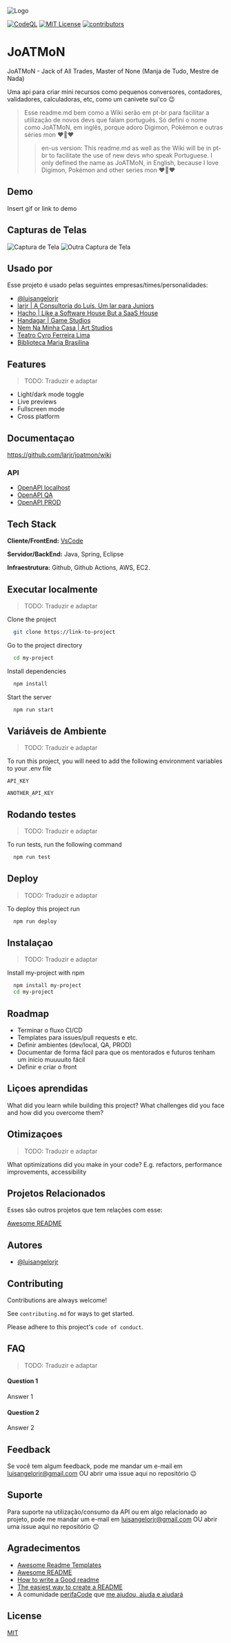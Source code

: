 
![Logo](https://dev-to-uploads.s3.amazonaws.com/uploads/articles/th5xamgrr6se0x5ro4g6.png)

[![CodeQL](https://github.com/larjr/joatmon/actions/workflows/codeql-analysis.yml/badge.svg?branch=main)](https://github.com/larjr/joatmon/actions/workflows/codeql-analysis.yml) [![MIT License](https://img.shields.io/badge/License-MIT-green.svg)](https://choosealicense.com/licenses/mit/) [![contributors](https://img.shields.io/github/contributors/larjr/joatmon)]()


# JoATMoN

JoATMoN - Jack of All Trades, Master of None (Manja de Tudo, Mestre de Nada)

Uma api para criar mini recursos como pequenos conversores, contadores, validadores, calculadoras, etc, como um canivete sui'co :wink:

>Esse readme.md bem como a Wiki serão em pt-br para facilitar a utilização de novos devs que falam português. Só defini o nome como JoATMoN, em inglês, porque adoro Digimon, Pokémon e outras séries mon :heart::space_invader::heart:
>>en-us version: This readme.md as well as the Wiki will be in pt-br to facilitate the use of new devs who speak Portuguese. I only defined the name as JoATMoN, in English, because I love Digimon, Pokémon and other series mon :heart::space_invader::heart:


## Demo

Insert gif or link to demo


## Capturas de Telas

![Captura de Tela](https://via.placeholder.com/384x250.png?text=Captura+de+Tela+Aqui)
![Outra Captura de Tela](https://via.placeholder.com/384x250.png?text=Outra+Captura+de+Tela+Aqui)


## Usado por

Esse projeto é usado pelas seguintes empresas/times/personalidades:

- [@luisangelorjr](https://luisangelorjr.com.br)
- [larjr | A Consultoria do Luís. Um lar para Juniors](https://larjr.com.br)
- [Hacho | Like a Software House But a SaaS House](https://hacho.com.br)
- [Handagar | Game Studios](https://handagar.com.br)
- [Nem Na Minha Casa | Art Studios](https://nemnaminhacasa.com.br)
- [Teatro Cyro Ferreira Lima](https://cyroferreira.com.br)
- [Biblioteca Maria Brasilina](https://mariabrasilina.com.br)

    
## Features

>TODO: Traduzir e adaptar

- Light/dark mode toggle
- Live previews
- Fullscreen mode
- Cross platform


## Documentaçao

<https://github.com/larjr/joatmon/wiki>

  
### API

- [OpenAPI localhost](http://localhost:8080/joatmon/api/swagger-ui.html)
- [OpenAPI QA]()
- [OpenAPI PROD]()


## Tech Stack

**Cliente/FrontEnd:** [VsCode](https://code.visualstudio.com/)

**Servidor/BackEnd:** Java, Spring, Eclipse

**Infraestrutura:** Github, Github Actions, AWS, EC2.


## Executar localmente

>TODO: Traduzir e adaptar

Clone the project

```bash
  git clone https://link-to-project
```

Go to the project directory

```bash
  cd my-project
```

Install dependencies

```bash
  npm install
```

Start the server

```bash
  npm run start
```


## Variáveis de Ambiente

>TODO: Traduzir e adaptar

To run this project, you will need to add the following environment variables to your .env file

`API_KEY`

`ANOTHER_API_KEY`


## Rodando testes

>TODO: Traduzir e adaptar

To run tests, run the following command

```bash
  npm run test
```


## Deploy

>TODO: Traduzir e adaptar

To deploy this project run

```bash
  npm run deploy
```


## Instalaçao

>TODO: Traduzir e adaptar

Install my-project with npm

```bash
  npm install my-project
  cd my-project
``` 


## Roadmap

- Terminar o fluxo CI/CD
- Templates para issues/pull requests e etc.
- Definir ambientes (dev/local, QA, PROD)
- Documentar de forma fácil para que os mentorados e futuros tenham um início muuuuito fácil
- Definir e criar o front


## Liçoes aprendidas

What did you learn while building this project? What challenges did you face and how did you overcome them?


## Otimizaçoes

>TODO: Traduzir e adaptar

What optimizations did you make in your code? E.g. refactors, performance improvements, accessibility


## Projetos Relacionados

Esses são outros projetos que tem relações com esse:

[Awesome README](https://github.com/matiassingers/awesome-readme)




## Autores

- [@luisangelorjr](https://www.github.com/luisangelorjr)


## Contributing

Contributions are always welcome!

See `contributing.md` for ways to get started.

Please adhere to this project's `code of conduct`.


## FAQ

>TODO: Traduzir e adaptar

#### Question 1

Answer 1

#### Question 2

Answer 2


## Feedback

Se você tem algum feedback, pode me mandar um e-mail em luisangelorjr@gmail.com OU abrir uma issue aqui no repositório :wink:


## Suporte

Para suporte na utilização/consumo da API ou em algo relacionado ao projeto, pode me mandar um e-mail em luisangelorjr@gmail.com OU abrir uma issue aqui no repositório :wink:


## Agradecimentos

 - [Awesome Readme Templates](https://awesomeopensource.com/project/elangosundar/awesome-README-templates)
 - [Awesome README](https://github.com/matiassingers/awesome-readme)
 - [How to write a Good readme](https://bulldogjob.com/news/449-how-to-write-a-good-readme-for-your-github-project)
 - [The easiest way to create a README](https://readme.so/)
 - A comunidade [perifaCode](https://perifacode.com.br) que [me ajudou, ajuda e ajudará ](https://www.youtube.com/watch?v=8FktUk0Dysc)


## License

[MIT](https://choosealicense.com/licenses/mit/)


